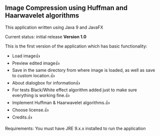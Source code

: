 ## Image Compression using Huffman and Haarwavelet algorithms

This application written using Java 9 and JavaFX

Current status: initial release **Version 1.0**

This is the first version of the application which has basic functionality:
- Load image:+1:
- Preview edited image:+1:
- Save in the same directory from where image is loaded, as well as save to custom location.:+1:
- About dialogbox for information:+1:
- For tests Black/White effect algorithm added just to make sure everything is working fine.:+1:
- Implement Huffman & Haarwavelet algorithms.:+1:
- Choose license.:+1:
- Credits.:+1:

Requirements:
You must have JRE 9.x.x installed to run the application
